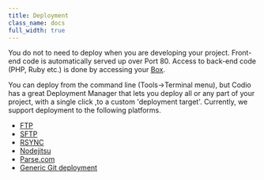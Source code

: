 ```yaml
---
title: Deployment
class_name: docs
full_width: true
---
```


You do not to need to deploy when you are developing your project. Front-end code is automatically served up over Port 80. Access to back-end code (PHP, Ruby etc.) is done by accessing your [Box](/docs/boxes/ext-access/).

You can deploy from the command line (Tools->Terminal menu), but Codio has a great Deployment Manager that lets you deploy all or any part of your project, with a single click ,to a custom 'deployment target'. Currently, we support deployment to the following platforms.

- [FTP](/docs/deployment/type-ftp/)
- [SFTP](/docs/deployment/type-sftp/)
- [RSYNC](/docs/deployment/type-rsync/)
- [Nodejitsu](/docs/deployment/type-nj/)
- [Parse.com](/docs/deployment/type-parse/)
- [Generic Git deployment](/docs/deployment/type-git/)

